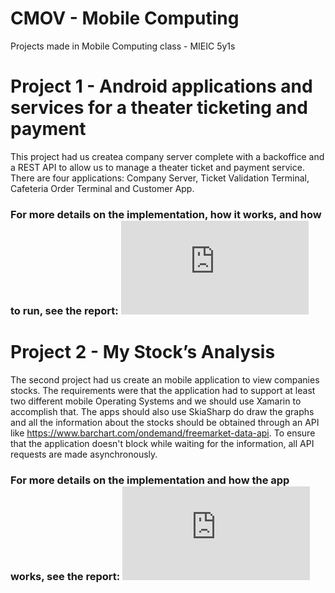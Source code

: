 # CMOV - Mobile Computing
Projects made in Mobile Computing class - MIEIC 5y1s 


# Project 1 - Android applications and services for a theater ticketing and payment
This project had us createa company server complete with a backoffice and a REST API to allow us to manage a theater ticket and payment service.
There are four applications: Company Server, Ticket Validation Terminal, Cafeteria Order Terminal and Customer App.

### For more details on the implementation, how it works, and how to run, see the report: ![Relatorio.pdf](https://github.com/NFSS10/CMOV-Mobile-Computing/blob/master/Projeto%201/CMovW1V1/Relatorio.pdf)


# Project 2 - My Stock’s Analysis
The second project had us create an mobile application to view companies stocks. The requirements were that the application had to support at least two different mobile Operating Systems and we should use Xamarin to accomplish that. The apps should also use SkiaSharp do draw the graphs and all the information about the stocks should be obtained through an API like https://www.barchart.com/ondemand/freemarket-data-api. To ensure that the application doesn't block while waiting for the information, all API requests are made asynchronously.
### For more details on the implementation and how the app works, see the report: ![Relatorio.pdf](https://github.com/NFSS10/CMOV-Mobile-Computing/blob/master/Projeto%202/Relatorio%20My%20Stocks.pdf)
